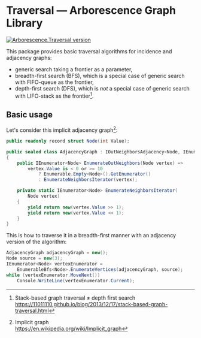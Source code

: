 # Traversal — Arborescence Graph Library

[![Arborescence.Traversal version](https://img.shields.io/nuget/v/Arborescence.Traversal.svg?label=Traversal&logo=nuget)](https://nuget.org/packages/Arborescence.Traversal/)

This package provides basic traversal algorithms for incidence and adjacency graphs:

- generic search taking a frontier as a parameter,
- breadth-first search (BFS), which is a special case of generic search with FIFO-queue as the frontier,
- depth-first search (DFS), which is _not_ a special case of generic search with LIFO-stack as the frontier[^SB].

## Basic usage

Let's consider this implicit adjacency graph[^IG]:

```csharp
public readonly record struct Node(int Value);

public sealed class AdjacencyGraph : IOutNeighborsAdjacency<Node, IEnumerator<Node>>
{
    public IEnumerator<Node> EnumerateOutNeighbors(Node vertex) =>
        vertex.Value is < 0 or >= 10
            ? Enumerable.Empty<Node>().GetEnumerator()
            : EnumerateNeighborsIterator(vertex);

    private static IEnumerator<Node> EnumerateNeighborsIterator(
        Node vertex)
    {
        yield return new(vertex.Value >> 1);
        yield return new(vertex.Value << 1);
    }
}
```

This is how to traverse it in a breadth-first manner with an adjacency version of the algorithm:

```csharp
AdjacencyGraph adjacencyGraph = new();
Node source = new(3);
IEnumerator<Node> vertexEnumerator =
    EnumerableBfs<Node>.EnumerateVertices(adjacencyGraph, source);
while (vertexEnumerator.MoveNext())
    Console.WriteLine(vertexEnumerator.Current);
```

[^IG]: Implicit graph  
  https://en.wikipedia.org/wiki/Implicit_graph

[^SB]: Stack-based graph traversal ≠ depth first search  
  https://11011110.github.io/blog/2013/12/17/stack-based-graph-traversal.html
